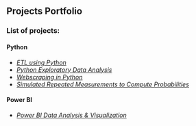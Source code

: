 ## Projects Portfolio

### List of projects:   

#### Python
  * _[ETL using Python](https://github.com/mbhagwan/portfolio/tree/main/etl-using-python)_
  * _[Python Exploratory Data Analysis](https://github.com/mbhagwan/portfolio/tree/main/python-exploratory-data-analysis)_
  * _[Webscraping in Python](https://github.com/mbhagwan/portfolio/tree/main/webscraping-in-python)_
  * _[Simulated Repeated Measurements to Compute Probabilities]()_

#### Power BI
 * _[Power BI Data Analysis & Visualization](https://github.com/mbhagwan/portfolio/tree/main/powerbi-data-analysis-and-visualization)_
